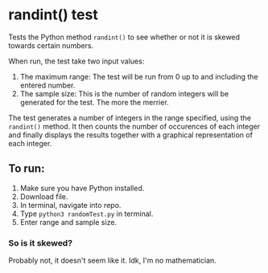 # randint() test

Tests the Python method `randint()` to see whether or not it is skewed towards certain numbers. 

When run, the test take two input values: 
1. The maximum range:
        The test will be run from 0 up to and including the entered number.
2. The sample size:
    This is the number of random integers will be generated for the test.
    The more the merrier.

The test generates a number of integers in the range specified, using the `randint()` method. It then counts the number of occurences of each integer and finally displays the results together with a graphical representation of each integer.

## To run:
1. Make sure you have Python installed.
2. Download file.
3. In terminal, navigate into repo.
4. Type `python3 randomTest.py` in terminal.
5. Enter range and sample size.


### So is it skewed?
Probably not, it doesn't seem like it. Idk, I'm no mathematician.